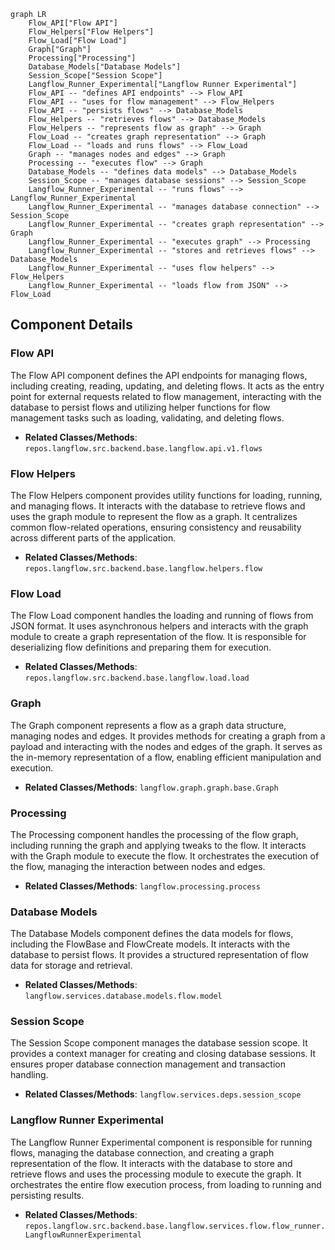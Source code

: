 ```mermaid
graph LR
    Flow_API["Flow API"]
    Flow_Helpers["Flow Helpers"]
    Flow_Load["Flow Load"]
    Graph["Graph"]
    Processing["Processing"]
    Database_Models["Database Models"]
    Session_Scope["Session Scope"]
    Langflow_Runner_Experimental["Langflow Runner Experimental"]
    Flow_API -- "defines API endpoints" --> Flow_API
    Flow_API -- "uses for flow management" --> Flow_Helpers
    Flow_API -- "persists flows" --> Database_Models
    Flow_Helpers -- "retrieves flows" --> Database_Models
    Flow_Helpers -- "represents flow as graph" --> Graph
    Flow_Load -- "creates graph representation" --> Graph
    Flow_Load -- "loads and runs flows" --> Flow_Load
    Graph -- "manages nodes and edges" --> Graph
    Processing -- "executes flow" --> Graph
    Database_Models -- "defines data models" --> Database_Models
    Session_Scope -- "manages database sessions" --> Session_Scope
    Langflow_Runner_Experimental -- "runs flows" --> Langflow_Runner_Experimental
    Langflow_Runner_Experimental -- "manages database connection" --> Session_Scope
    Langflow_Runner_Experimental -- "creates graph representation" --> Graph
    Langflow_Runner_Experimental -- "executes graph" --> Processing
    Langflow_Runner_Experimental -- "stores and retrieves flows" --> Database_Models
    Langflow_Runner_Experimental -- "uses flow helpers" --> Flow_Helpers
    Langflow_Runner_Experimental -- "loads flow from JSON" --> Flow_Load
```

## Component Details

### Flow API
The Flow API component defines the API endpoints for managing flows, including creating, reading, updating, and deleting flows. It acts as the entry point for external requests related to flow management, interacting with the database to persist flows and utilizing helper functions for flow management tasks such as loading, validating, and deleting flows.
- **Related Classes/Methods**: `repos.langflow.src.backend.base.langflow.api.v1.flows`

### Flow Helpers
The Flow Helpers component provides utility functions for loading, running, and managing flows. It interacts with the database to retrieve flows and uses the graph module to represent the flow as a graph. It centralizes common flow-related operations, ensuring consistency and reusability across different parts of the application.
- **Related Classes/Methods**: `repos.langflow.src.backend.base.langflow.helpers.flow`

### Flow Load
The Flow Load component handles the loading and running of flows from JSON format. It uses asynchronous helpers and interacts with the graph module to create a graph representation of the flow. It is responsible for deserializing flow definitions and preparing them for execution.
- **Related Classes/Methods**: `repos.langflow.src.backend.base.langflow.load.load`

### Graph
The Graph component represents a flow as a graph data structure, managing nodes and edges. It provides methods for creating a graph from a payload and interacting with the nodes and edges of the graph. It serves as the in-memory representation of a flow, enabling efficient manipulation and execution.
- **Related Classes/Methods**: `langflow.graph.graph.base.Graph`

### Processing
The Processing component handles the processing of the flow graph, including running the graph and applying tweaks to the flow. It interacts with the Graph module to execute the flow. It orchestrates the execution of the flow, managing the interaction between nodes and edges.
- **Related Classes/Methods**: `langflow.processing.process`

### Database Models
The Database Models component defines the data models for flows, including the FlowBase and FlowCreate models. It interacts with the database to persist flows. It provides a structured representation of flow data for storage and retrieval.
- **Related Classes/Methods**: `langflow.services.database.models.flow.model`

### Session Scope
The Session Scope component manages the database session scope. It provides a context manager for creating and closing database sessions. It ensures proper database connection management and transaction handling.
- **Related Classes/Methods**: `langflow.services.deps.session_scope`

### Langflow Runner Experimental
The Langflow Runner Experimental component is responsible for running flows, managing the database connection, and creating a graph representation of the flow. It interacts with the database to store and retrieve flows and uses the processing module to execute the graph. It orchestrates the entire flow execution process, from loading to running and persisting results.
- **Related Classes/Methods**: `repos.langflow.src.backend.base.langflow.services.flow.flow_runner.LangflowRunnerExperimental`
